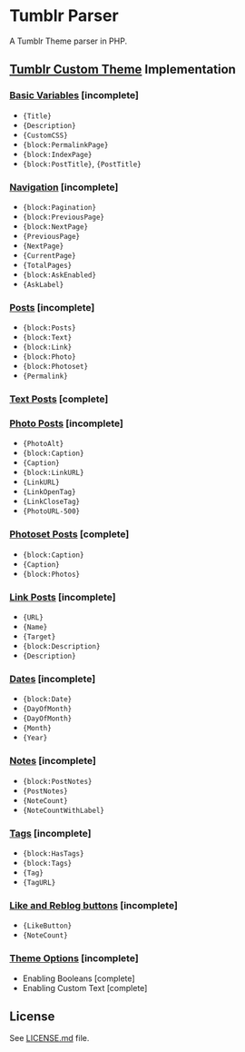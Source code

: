 # Tumblr Parser
A Tumblr Theme parser in PHP.

## [Tumblr Custom Theme](http://www.tumblr.com/docs/en/custom_themes) Implementation
### [Basic Variables](http://www.tumblr.com/docs/en/custom_themes#basic_variables) [incomplete]
- `{Title}`
- `{Description}`
- `{CustomCSS}`
- `{block:PermalinkPage}`
- `{block:IndexPage}`
- `{block:PostTitle}`, `{PostTitle}`

### [Navigation](https://www.tumblr.com/docs/en/custom_themes#navigation) [incomplete]
- `{block:Pagination}`
- `{block:PreviousPage}`
- `{block:NextPage}`
- `{PreviousPage}`
- `{NextPage}`
- `{CurrentPage}`
- `{TotalPages}`
- `{block:AskEnabled}`
- `{AskLabel}`

### [Posts](http://www.tumblr.com/docs/en/custom_themes#posts) [incomplete]
- `{block:Posts}`
- `{block:Text}`
- `{block:Link}`
- `{block:Photo}`
- `{block:Photoset}`
- `{Permalink}`

### [Text Posts](http://www.tumblr.com/docs/en/custom_themes#text-posts) [complete]

### [Photo Posts](http://www.tumblr.com/docs/en/custom_themes#photo-posts) [incomplete]
- `{PhotoAlt}`
- `{block:Caption}`
- `{Caption}`
- `{block:LinkURL}`
- `{LinkURL}`
- `{LinkOpenTag}`
- `{LinkCloseTag}`
- `{PhotoURL-500}`

### [Photoset Posts](http://www.tumblr.com/docs/en/custom_themes#photoset-posts) [complete]
- `{block:Caption}`
- `{Caption}`
- `{block:Photos}`

### [Link Posts](http://www.tumblr.com/docs/en/custom_themes#link-posts) [incomplete]
- `{URL}`
- `{Name}`
- `{Target}`
- `{block:Description}`
- `{Description}`

### [Dates](https://www.tumblr.com/docs/en/custom_themes#dates) [incomplete]
- `{block:Date}`
- `{DayOfMonth}`
- `{DayOfMonth}`
- `{Month}`
- `{Year}`

### [Notes](https://www.tumblr.com/docs/en/custom_themes#notes) [incomplete]
- `{block:PostNotes}`
- `{PostNotes}`
- `{NoteCount}`
- `{NoteCountWithLabel}`

### [Tags](https://www.tumblr.com/docs/en/custom_themes#tags) [incomplete]
- `{block:HasTags}`
- `{block:Tags}`
- `{Tag}`
- `{TagURL}`

### [Like and Reblog buttons](https://www.tumblr.com/docs/en/custom_themes#like_and_reblog_buttons) [incomplete]
- `{LikeButton}`
- `{NoteCount}`

### [Theme Options](http://www.tumblr.com/docs/en/custom_themes#theme-options) [incomplete]
- Enabling Booleans [complete]
- Enabling Custom Text [complete]

## License
See [LICENSE.md](LICENSE.md) file.
